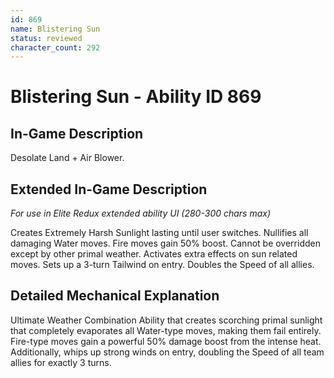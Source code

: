 ```yaml
---
id: 869
name: Blistering Sun
status: reviewed
character_count: 292
---
```


# Blistering Sun - Ability ID 869

## In-Game Description
Desolate Land + Air Blower.

## Extended In-Game Description
*For use in Elite Redux extended ability UI (280-300 chars max)*

Creates Extremely Harsh Sunlight lasting until user switches. Nullifies all damaging Water moves. Fire moves gain 50% boost. Cannot be overridden except by other primal weather. Activates extra effects on sun related moves. Sets up a 3-turn Tailwind on entry. Doubles the Speed of all allies. 

## Detailed Mechanical Explanation
Ultimate Weather Combination Ability that creates scorching primal sunlight that completely evaporates all Water-type moves, making them fail entirely. Fire-type moves gain a powerful 50% damage boost from the intense heat. Additionally, whips up strong winds on entry, doubling the Speed of all team allies for exactly 3 turns.